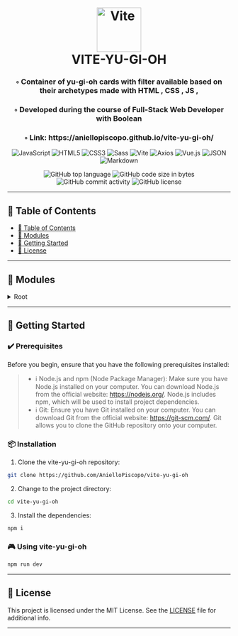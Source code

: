 <div align="center">
<h1 align="center">
<img src="https://img.shields.io/badge/Vite-646CFF.svg?style&logo=Vite&logoColor=white" alt="Vite" width="100" />
<br>VITE-YU-GI-OH
</h1>
<h3>◦ Container of yu-gi-oh cards with filter available based on their archetypes made with HTML , CSS , JS ,</h3>
<h3>◦ Developed during the course of Full-Stack Web Developer with Boolean</h3>
<h3>◦ Link: https://aniellopiscopo.github.io/vite-yu-gi-oh/
</h3>

<p align="center">
<img src="https://img.shields.io/badge/JavaScript-F7DF1E.svg?style&logo=JavaScript&logoColor=black" alt="JavaScript" />
<img src="https://img.shields.io/badge/HTML5-E34F26.svg?style&logo=HTML5&logoColor=white" alt="HTML5" />
    <img src="https://img.shields.io/badge/CSS3-E34F26.svg?style&logo=CSS3&logoColor=white" alt="CSS3" />
<img src="https://img.shields.io/badge/Sass-CC6699.svg?style&logo=Sass&logoColor=white" alt="Sass" />
<img src="https://img.shields.io/badge/Vite-646CFF.svg?style&logo=Vite&logoColor=white" alt="Vite" />

<img src="https://img.shields.io/badge/Axios-5A29E4.svg?style&logo=Axios&logoColor=white" alt="Axios" />
<img src="https://img.shields.io/badge/Vue.js-4FC08D.svg?style&logo=vuedotjs&logoColor=white" alt="Vue.js" />
<img src="https://img.shields.io/badge/JSON-000000.svg?style&logo=JSON&logoColor=white" alt="JSON" />
<img src="https://img.shields.io/badge/Markdown-000000.svg?style&logo=Markdown&logoColor=white" alt="Markdown" />
</p>
<img src="https://img.shields.io/github/languages/top/AnielloPiscopo/vite-yu-gi-oh?style&color=5D6D7E" alt="GitHub top language" />
<img src="https://img.shields.io/github/languages/code-size/AnielloPiscopo/vite-yu-gi-oh?style&color=5D6D7E" alt="GitHub code size in bytes" />
<img src="https://img.shields.io/github/commit-activity/m/AnielloPiscopo/vite-yu-gi-oh?style&color=5D6D7E" alt="GitHub commit activity" />
<img src="https://img.shields.io/github/license/AnielloPiscopo/vite-yu-gi-oh?style&color=5D6D7E" alt="GitHub license" />
</div>

---

## 📒 Table of Contents
- [📒 Table of Contents](#-table-of-contents)
- [🧩 Modules](#modules)
- [🚀 Getting Started](#-getting-started)
- [📄 License](#-license)

---

## 🧩 Modules

<details closed><summary>Root</summary>

| File                                                                                                                                         | Summary                   |
| ---                                                                                                                                          | ---                       |
| [index.html](https://github.com/AnielloPiscopo/vite-yu-gi-oh/blob/main/index.html)                                                           | This is the main HTML entry point for your web application. It's where you define the structure of your HTML document, include CSS and JavaScript files, and specify the root element where the Vue.js application will be mounted.|
| [vite.config.js](https://github.com/AnielloPiscopo/vite-yu-gi-oh/blob/main/vite.config.js)                                                   | This is a configuration file used with Vite, which is a build tool and development server designed for modern web development. |
| [App.vue](https://github.com/AnielloPiscopo/vite-yu-gi-oh/blob/main/src\App.vue)                                                             | This is the base of the work and it serves as the root component of the Vue.js application and contains the overall layout, navigation, and the top-level structure of your app. |
| [main.js](https://github.com/AnielloPiscopo/vite-yu-gi-oh/blob/main/src\main.js)                                                             | This file is the entry point of the application. It's where you create and configure the Vue instance, set up routing (if used), and specify which component to render in the root DOM element. |
| [store.js](https://github.com/AnielloPiscopo/vite-yu-gi-oh/blob/main/src\store.js)                                                           | This file contains the global and general variables and functions of the work. |
| [AppHeader.vue](https://github.com/AnielloPiscopo/vite-yu-gi-oh/blob/main/src\components\header\AppHeader.vue)                               | This is the component that represents the header tag of the webpage. |
| [AppMain.vue](https://github.com/AnielloPiscopo/vite-yu-gi-oh/blob/main/src\components\main\AppMain.vue)                                     | This is the component that represents the main tag of the webpage. |
| [CardsArchetypeSelectField.vue](https://github.com/AnielloPiscopo/vite-yu-gi-oh/blob/main/src\components\main\CardsArchetypeSelectField.vue) | This is the component that represents the filter field of the webpage containing the various archetypes of the yu-gi-oh cards. |
| [CardsContainer.vue](https://github.com/AnielloPiscopo/vite-yu-gi-oh/blob/main/src\components\main\CardsContainer.vue)                       | This is the component that represents the container of the yu-gi-oh cards. |
| [SingleCard.vue](https://github.com/AnielloPiscopo/vite-yu-gi-oh/blob/main/src\components\main\SingleCard.vue)                               | This is the component that represents a single yu-gi-oh card. |
| [AppLoader.vue](https://github.com/AnielloPiscopo/vite-yu-gi-oh/blob/main/src\components\other\AppLoader.vue)                                | This is the component that represents the loader of the application. |
| [general.css](https://github.com/AnielloPiscopo/vite-yu-gi-oh/blob/main/src\style\general.css)                                               | This is the file css that contains the general style of the work. |
| [general.css.map](https://github.com/AnielloPiscopo/vite-yu-gi-oh/blob/main/src\style\general.css.map)                                       | This is a source map file generated by SASS. |
| [general.scss](https://github.com/AnielloPiscopo/vite-yu-gi-oh/blob/main/src\style\general.scss)                                             | This is the file scss that contains the general style of the work. |
| [_variables.scss](https://github.com/AnielloPiscopo/vite-yu-gi-oh/blob/main/src\style\partials\_variables.scss)                              | This is the file scss that contains the general stylistic variables of the work. |

</details>

---

## 🚀 Getting Started

### ✔️ Prerequisites

Before you begin, ensure that you have the following prerequisites installed:
> - ℹ️ Node.js and npm (Node Package Manager): Make sure you have Node.js installed on your computer. You can download Node.js from the official website: https://nodejs.org/. Node.js includes npm, which will be used to install project dependencies.
> - ℹ️ Git: Ensure you have Git installed on your computer. You can download Git from the official website: https://git-scm.com/. Git allows you to clone the GitHub repository onto your computer.

### 📦 Installation

1. Clone the vite-yu-gi-oh repository:
```sh
git clone https://github.com/AnielloPiscopo/vite-yu-gi-oh
```

2. Change to the project directory:
```sh
cd vite-yu-gi-oh
```

3. Install the dependencies:
```sh
npm i
```

### 🎮 Using vite-yu-gi-oh

```sh
npm run dev
```

---

## 📄 License

This project is licensed under the MIT License. See the [LICENSE](./LICENSE) file for additional info.

---

